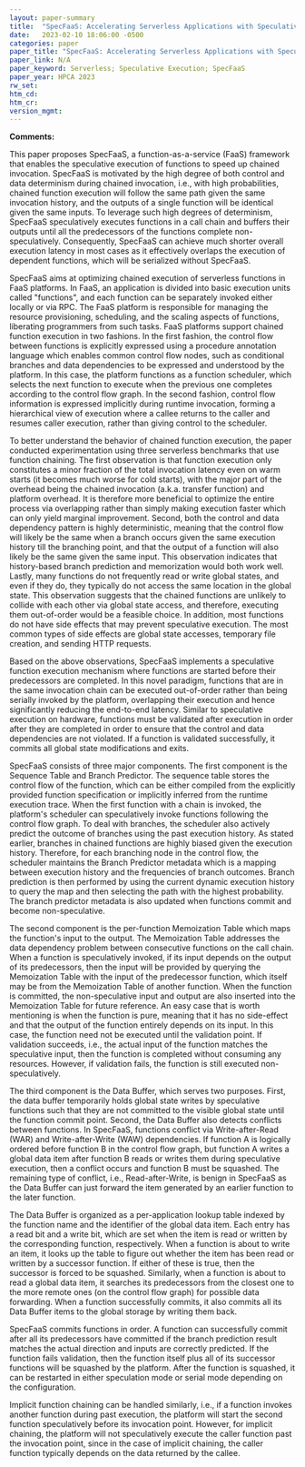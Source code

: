 ```yaml
---
layout: paper-summary
title:  "SpecFaaS: Accelerating Serverless Applications with Speculative Function Execution"
date:   2023-02-10 18:06:00 -0500
categories: paper
paper_title: "SpecFaaS: Accelerating Serverless Applications with Speculative Function Execution"
paper_link: N/A
paper_keyword: Serverless; Speculative Execution; SpecFaaS
paper_year: HPCA 2023
rw_set:
htm_cd:
htm_cr:
version_mgmt:
---
```


**Comments:**



This paper proposes SpecFaaS, a function-as-a-service (FaaS) framework that enables the speculative execution of 
functions to speed up chained invocation. SpecFaaS is motivated by the high degree of both control and data 
determinism during chained invocation, i.e., with high probabilities, chained function execution will
follow the same path given the same invocation history, and the outputs of a single function will be identical
given the same inputs. To leverage such high degrees of determinism, SpecFaaS speculatively executes functions in
a call chain and buffers their outputs until all the predecessors of the functions complete non-speculatively.
Consequently, SpecFaaS can achieve much shorter overall execution latency in most cases as it effectively overlaps
the execution of dependent functions, which will be serialized without SpecFaaS.

SpecFaaS aims at optimizing chained execution of serverless functions in FaaS platforms. In FaaS, an application
is divided into basic execution units called "functions", and each function can be separately invoked either locally
or via RPC. The FaaS platform is responsible for managing the resource provisioning, scheduling, and the scaling
aspects of functions, liberating programmers from such tasks. FaaS platforms support chained function execution
in two fashions. In the first fashion, the control flow between functions is explicitly expressed using a procedure
annotation language which enables common control flow nodes, such as conditional branches and data dependencies to
be expressed and understood by the platform. In this case, the platform functions as a function scheduler, which
selects the next function to execute when the previous one completes according to the control flow graph.
In the second fashion, control flow information is expressed implicitly during runtime invocation, forming a 
hierarchical view of execution where a callee returns to the caller and resumes caller execution, rather than
giving control to the scheduler. 

To better understand the behavior of chained function execution, the paper conducted experimentation using three
serverless benchmarks that use function chaining. The first observation is that function execution only constitutes 
a minor fraction of the total invocation latency even on warm starts (it becomes much worse for cold starts), with the
major part of the overhead being the chained invocation (a.k.a. transfer function) and platform overhead. It is 
therefore more beneficial to optimize the entire process via overlapping rather than simply making execution faster
which can only yield marginal improvement. 
Second, both the control and data dependency pattern is highly deterministic, meaning that the control flow will likely
be the same when a branch occurs given the same execution history till the branching point, and that the output of a
function will also likely be the same given the same input. 
This observation indicates that history-based branch prediction and memorization would both work well.
Lastly, many functions do not frequently read or write global states, and even if they do, they typically
do not access the same location in the global state.
This observation suggests that the chained functions are unlikely to collide with each other via global state
access, and therefore, executing them out-of-order would be a feasible choice.
In addition, most functions do not have side effects that may prevent speculative execution. The most common types
of side effects are global state accesses, temporary file creation, and sending HTTP requests. 

Based on the above observations, SpecFaaS implements a speculative function execution mechanism where functions are
started before their predecessors are completed. In this novel paradigm, functions that are in the same invocation
chain can be executed out-of-order rather than being serially invoked by the platform, overlapping their execution
and hence significantly reducing the end-to-end latency. Similar to speculative execution on hardware, functions
must be validated after execution in order after they are completed in order to ensure that the control and 
data dependencies are not violated. If a function is validated successfully, it commits all global state modifications 
and exits.

SpecFaaS consists of three major components. The first component is the Sequence Table and Branch Predictor.
The sequence table stores the control flow of the function, which can be either compiled from the explicitly provided
function specification or implicitly inferred from the runtime execution trace. When the first function with a chain
is invoked, the platform's scheduler can speculatively invoke functions following the control flow graph. 
To deal with branches, the scheduler also actively predict the outcome of branches using the past execution history.
As stated earlier, branches in chained functions are highly biased given the execution history. Therefore, for 
each branching node in the control flow, the scheduler maintains the Branch Predictor metadata which is
a mapping between execution history and the frequencies of branch outcomes. Branch prediction is then performed 
by using the current dynamic execution history to query the map and then selecting the path with the highest 
probability. The branch predictor metadata is also updated when functions commit and become non-speculative.

The second component is the per-function Memoization Table which maps the function's input to the output. 
The Memoization Table addresses the data dependency problem between consecutive functions on the call chain.
When a function is speculatively invoked, if its input depends on the output of its predecessors, then the 
input will be provided by querying the Memoization Table with the input of the predecessor function, which
itself may be from the Memoization Table of another function.
When the function is committed, the non-speculative input and output are also inserted into the Memoization Table 
for future reference.
An easy case that is worth mentioning is when the function is pure, meaning that it has no side-effect and that the 
output of the function entirely depends on its input. In this case, the function need not be executed until the 
validation point. If validation succeeds, i.e., the actual input of the function matches the speculative input,
then the function is completed without consuming any resources. However, if validation fails, the function is 
still executed non-speculatively.

The third component is the Data Buffer, which serves two purposes. First, the data buffer temporarily holds global
state writes by speculative functions such that they are not committed to the visible global state until the
function commit point. Second, the Data Buffer also detects conflicts between functions. In SpecFaaS, functions conflict
via Write-after-Read (WAR) and Write-after-Write (WAW) dependencies. If function A is logically ordered before 
function B in the control flow graph, but function A writes a global data item after function B reads or writes them 
during speculative execution, then a conflict occurs and function B must be squashed.
The remaining type of conflict, i.e., Read-after-Write, is benign in SpecFaaS as the Data Buffer can just forward 
the item generated by an earlier function to the later function.

The Data Buffer is organized as a per-application lookup table indexed by the function name and the identifier of 
the global data item. Each entry has a read bit and a write bit, which are set when the item is read or written by
the corresponding function, respectively. When a function is about to write an item, it looks up the table 
to figure out whether the item has been read or written by a successor function. If either of these is true, then 
the successor is forced to be squashed. Similarly, when a function is about to read a global data item, it searches
its predecessors from the closest one to the more remote ones (on the control flow graph) for possible data 
forwarding. When a function successfully commits, it also commits all its Data Buffer items to the global storage
by writing them back.

SpecFaaS commits functions in order. A function can successfully commit after all its predecessors have committed
if the branch prediction result matches the actual direction and inputs are correctly predicted.
If the function fails validation, then the function itself plus all of its successor functions will be squashed by the 
platform. After the function is squashed, it can be restarted in either speculation mode or serial mode depending
on the configuration.

Implicit function chaining can be handled similarly, i.e., if a function invokes another function during past 
execution, the platform will start the second function speculatively before its invocation point. 
However, for implicit chaining, the platform will not speculatively execute the caller function past the 
invocation point, since in the case of implicit chaining, the caller function typically depends on the 
data returned by the callee.
